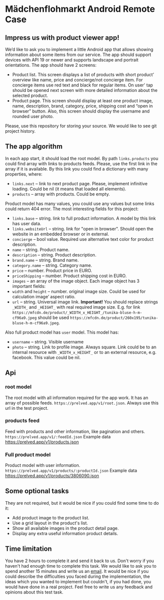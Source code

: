 # Mädchenflohmarkt Android Remote Case

## Impress us with product viewer app!

We’d like to ask you to implement a little Android app that allows showing information about some items from our service. The app should support devices with API 19 or newer and supports landscape and portrait orientations. The app should have 2 screens:

- Product list. This screen displays a list of products with short product’ overview like name, price and concierge/not concierge item. For concierge items use red text and black for regular items. On user' tap should be opened next screen with more detailed information about the selected product.
- Product page. This screen should display at least one product image, name, description, brand, category, price, shipping cost and “open in browser” button. Also, this screen should display the username and rounded user photo.

Please, use this repository for storing your source. We would like to see git project history.

## The app algorithm

In each app start, it should load the root model. By path `links.products` you could find array with links to products feeds. Please, use the first link in the array if it is available. By this link you could find a dictionary with many properties, where:

- `links.next` – link to next product page. Please, implement infinitive loading. Could be nil (it means that loaded all elements).
- `products` – array with products. Could be empty.

Product model has many values, you could use any values but some links could return 404 error. The most interesting fields for this project:

- `links.base` – string. link to full product information. A model by this link has user data.
- `links.websiteUrl` – string. link for "open in browser". Should open the website in an embedded browser or in external.
- `concierge` – bool value. Required use alternative text color for product description.
- `name` – string. Product name.
- `description` – string. Product description.
- `brand.name` – string. Brand name.
- `category.name` – string. Category name.
- `price` – number. Product price in EURO.
- `priceShipping` – number. Product shipping cost in EURO.
- `images` – an array of the image object. Each image object has 3 important fields:
- `width` and `height` – number. original image size. Could be used for calculation image’ aspect ratio.
- `url` – string. Universal image link. **Important!** You should replace strings `_WIDTH_` and `_HEIGHT_` with real required image size. E.g. for link `https://mfcdn.de/product/_WIDTH_x_HEIGHT_/tunika-bluse-h-m-cf96a9.jpeg` should be used `https://mfcdn.de/product/260x195/tunika-bluse-h-m-cf96a9.jpeg`.

Also full product model has `user` model. This model has:

- `username` – string. Visible username
- `photo` – string. Link to profile image. Always square. Link could be to an internal resource with `_WIDTH_x_HEIGHT_` or to an external resource, e.g. facebook. This value could be nil.

## Api

### root model

The root model with all information required for the app work. It has an array of possible feeds.
`https://prelved.app/v1/root.json`. Always use this url in the test project.

### products feed

Feed with products and other information, like pagination and others.
`https://prelved.app/v1/:feedId.json`
Example data https://prelved.app/v1/products.json

### Full product model

Product model with user information.
`https://prelved.app/v1/products/:productId.json`
Example data https://prelved.app/v1/products/3806090.json

## Some optional tasks

They are not required, but it would be nice if you could find some time to do it:

- Add product image to the product list.
- Use a grid layout in the product's list.
- Show all available images in the product detail page.
- Display any extra useful information product details.

## Time limitation

You have 2 hours to complete it and send it back to us. Don't worry if you haven't had enough time to complete this task. We would like to ask you to spend another 15 minutes and write us an [email](mailto:andreas@maedchenflohmarkt.de?cc=vasyl@maedchenflohmarkt.de&subject=Mädchenflohmarkt%20Android%20Remote%20Case). It would be nice if you could describe the difficulties you faced during the implementation, the ideas which you wanted to implement but couldn't, if you had done, you would have done in a real project. Feel free to write us any feedback and opinions about this test task.
